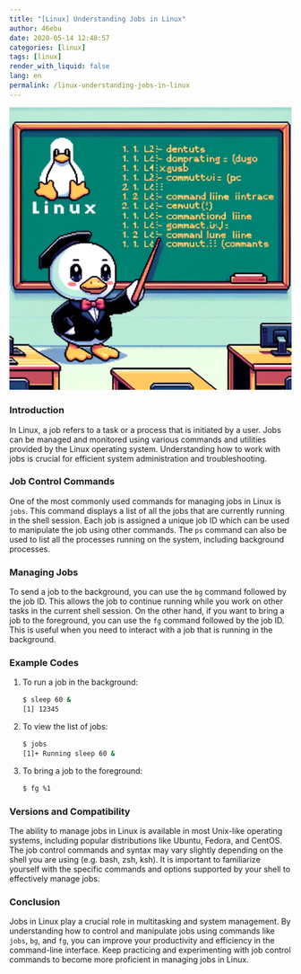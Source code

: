 ```yaml
---
title: "[Linux] Understanding Jobs in Linux"
author: 46ebu
date: 2020-05-14 12:48:57 
categories: [linux]
tags: [linux]
render_with_liquid: false
lang: en
permalink: /linux-understanding-jobs-in-linux
---
```


![Intro](/assets/img/post/linux.png)
### Introduction
In Linux, a job refers to a task or a process that is initiated by a user. Jobs can be managed and monitored using various commands and utilities provided by the Linux operating system. Understanding how to work with jobs is crucial for efficient system administration and troubleshooting.

### Job Control Commands
One of the most commonly used commands for managing jobs in Linux is `jobs`. This command displays a list of all the jobs that are currently running in the shell session. Each job is assigned a unique job ID which can be used to manipulate the job using other commands. The `ps` command can also be used to list all the processes running on the system, including background processes.

### Managing Jobs
To send a job to the background, you can use the `bg` command followed by the job ID. This allows the job to continue running while you work on other tasks in the current shell session. On the other hand, if you want to bring a job to the foreground, you can use the `fg` command followed by the job ID. This is useful when you need to interact with a job that is running in the background.

### Example Codes
1. To run a job in the background:
   ```bash
   $ sleep 60 &
   [1] 12345
   ```

2. To view the list of jobs:
   ```bash
   $ jobs
   [1]+ Running sleep 60 &
   ```

3. To bring a job to the foreground:
   ```bash
   $ fg %1
   ```

### Versions and Compatibility
The ability to manage jobs in Linux is available in most Unix-like operating systems, including popular distributions like Ubuntu, Fedora, and CentOS. The job control commands and syntax may vary slightly depending on the shell you are using (e.g. bash, zsh, ksh). It is important to familiarize yourself with the specific commands and options supported by your shell to effectively manage jobs.

### Conclusion
Jobs in Linux play a crucial role in multitasking and system management. By understanding how to control and manipulate jobs using commands like `jobs`, `bg`, and `fg`, you can improve your productivity and efficiency in the command-line interface. Keep practicing and experimenting with job control commands to become more proficient in managing jobs in Linux.